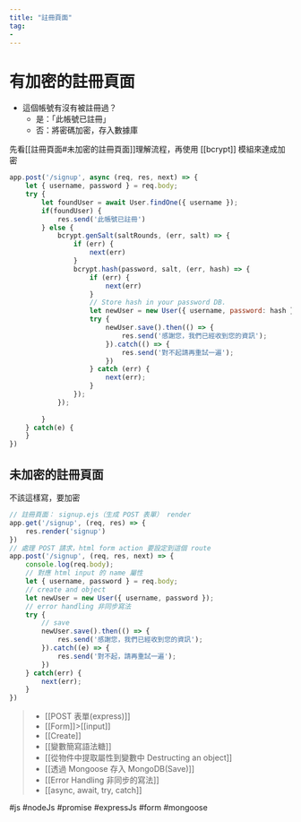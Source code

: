 ```yaml
---
title: "註冊頁面"
tag: 
- 
---
```

# 有加密的註冊頁面
- 這個帳號有沒有被註冊過？
	- 是：「此帳號已註冊」
	- 否：將密碼加密，存入數據庫


先看[[註冊頁面#未加密的註冊頁面]]理解流程，再使用 [[bcrypt]] 模組來達成加密
```js
app.post('/signup', async (req, res, next) => {
	let { username, password } = req.body;
	try {
		let foundUser = await User.findOne({ username });
		if(foundUser) {
			res.send('此帳號已註冊')
		} else {
			bcrypt.genSalt(saltRounds, (err, salt) => {
				if (err) {
					next(err)
				}
				bcrypt.hash(password, salt, (err, hash) => {
					if (err) {
						next(err)
					}
					// Store hash in your password DB.
					let newUser = new User({ username, password: hash });
					try {
						newUser.save().then(() => {
							res.send('感謝您，我們已經收到您的資訊');
						}).catch(() => {
							res.send('對不起請再重試一遍');
						})
					} catch (err) {
						next(err);
					}
				});
			});
		
		}
	} catch(e) {
	}
})
```
## 未加密的註冊頁面
不該這樣寫，要加密
```js
// 註冊頁面： signup.ejs（生成 POST 表單） render
app.get('/signup', (req, res) => {
	res.render('signup')
})
// 處理 POST 請求，html form action 要設定到這個 route
app.post('/signup', (req, res, next) => {
	console.log(req.body);
	// 對應 html input 的 name 屬性
	let { username, password } = req.body;
	// create and object
	let newUser = new User({ username, password });
	// error handling 非同步寫法
	try {
		// save
		newUser.save().then(() => {
			res.send('感謝您，我們已經收到您的資訊');
		}).catch((e) => {
			res.send('對不起，請再重試一遍');
		})
	} catch(err) {
		next(err);
	}
})
```
>- [[POST 表單(express)]]
>- [[Form]]>[[input]]
>- [[Create]]
>- [[變數簡寫語法糖]]
>- [[從物件中提取屬性到變數中 Destructing an object]]
>- [[透過 Mongoose 存入 MongoDB(Save)]]
>- [[Error Handling 非同步的寫法]]
>- [[async, await, try, catch]]


#js #nodeJs #promise #expressJs #form #mongoose 